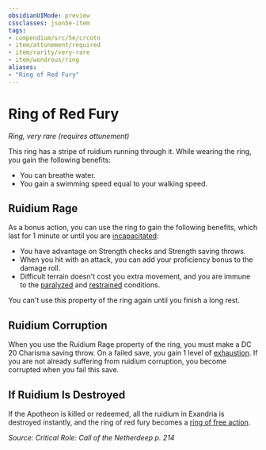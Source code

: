 ```yaml
---
obsidianUIMode: preview
cssclasses: json5e-item
tags:
- compendium/src/5e/crcotn
- item/attunement/required
- item/rarity/very-rare
- item/wondrous/ring
aliases: 
- "Ring of Red Fury"
---
```

# Ring of Red Fury
*Ring, very rare (requires attunement)*  


This ring has a stripe of ruidium running through it. While wearing the ring, you gain the following benefits:

- You can breathe water.  
- You gain a swimming speed equal to your walking speed.  

## Ruidium Rage

As a bonus action, you can use the ring to gain the following benefits, which last for 1 minute or until you are [incapacitated](/Systems/5e/rules/conditions.md#incapacitated):

- You have advantage on Strength checks and Strength saving throws.  
- When you hit with an attack, you can add your proficiency bonus to the damage roll.  
- Difficult terrain doesn't cost you extra movement, and you are immune to the [paralyzed](/Systems/5e/rules/conditions.md#paralyzed) and [restrained](/Systems/5e/rules/conditions.md#restrained) conditions.  

You can't use this property of the ring again until you finish a long rest.

## Ruidium Corruption

When you use the Ruidium Rage property of the ring, you must make a DC 20 Charisma saving throw. On a failed save, you gain 1 level of [exhaustion](/Systems/5e/rules/conditions.md#exhaustion). If you are not already suffering from ruidium corruption, you become corrupted when you fail this save.

## If Ruidium Is Destroyed

If the Apotheon is killed or redeemed, all the ruidium in Exandria is destroyed instantly, and the ring of red fury becomes a [ring of free action](/Systems/5e/items/ring-of-free-action.md).

*Source: Critical Role: Call of the Netherdeep p. 214*